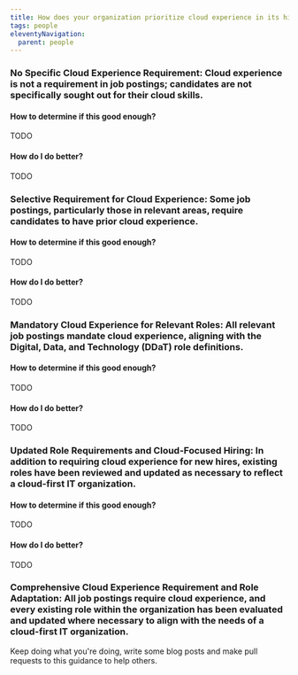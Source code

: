 ```yaml
---
title: How does your organization prioritize cloud experience in its hiring practices of senior/executive/leadership roles, suppliers and contingent labour?
tags: people
eleventyNavigation:
  parent: people
---
```


### **No Specific Cloud Experience Requirement:** Cloud experience is not a requirement in job postings; candidates are not specifically sought out for their cloud skills.

#### How to determine if this good enough?

TODO

#### How do I do better?

TODO

### **Selective Requirement for Cloud Experience:** Some job postings, particularly those in relevant areas, require candidates to have prior cloud experience.

#### How to determine if this good enough?

TODO

#### How do I do better?

TODO

### **Mandatory Cloud Experience for Relevant Roles:** All relevant job postings mandate cloud experience, aligning with the Digital, Data, and Technology (DDaT) role definitions.

#### How to determine if this good enough?

TODO

#### How do I do better?

TODO

### **Updated Role Requirements and Cloud-Focused Hiring:** In addition to requiring cloud experience for new hires, existing roles have been reviewed and updated as necessary to reflect a cloud-first IT organization.

#### How to determine if this good enough?

TODO

#### How do I do better?

TODO

### **Comprehensive Cloud Experience Requirement and Role Adaptation:** All job postings require cloud experience, and every existing role within the organization has been evaluated and updated where necessary to align with the needs of a cloud-first IT organization.

Keep doing what you're doing, write some blog posts and make pull requests to this guidance to help others.
